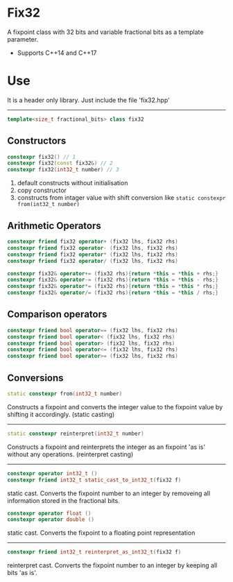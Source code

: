 Fix32
=====

A fixpoint class with 32 bits and variable fractional bits as a template parameter.
* Supports C++14 and C++17

# Use
It is a header only library. Just include the file 'fix32.hpp'

----

```C++
template<size_t fractional_bits> class fix32
```

## Constructors

```C++
constexpr fix32() // 1
constexpr fix32(const fix32&) // 2
constexpr fix32(int32_t number) // 3
```

1) default constructs without initialisation
2) copy constructor
3) constructs from intager value with shift conversion like `static constexpr from(int32_t number)`

## Arithmetic Operators

```C++
constexpr friend fix32 operator+ (fix32 lhs, fix32 rhs)
constexpr friend fix32 operator- (fix32 lhs, fix32 rhs)
constexpr friend fix32 operator* (fix32 lhs, fix32 rhs)
constexpr friend fix32 operator/ (fix32 lhs, fix32 rhs)
```

```C++
constexpr fix32& operator+= (fix32 rhs){return *this = *this + rhs;}
constexpr fix32& operator-= (fix32 rhs){return *this = *this - rhs;}
constexpr fix32& operator*= (fix32 rhs){return *this = *this * rhs;}
constexpr fix32& operator/= (fix32 rhs){return *this = *this / rhs;}
```

## Comparison operators

```C++
constexpr friend bool operator== (fix32 lhs, fix32 rhs)
constexpr friend bool operator< (fix32 lhs, fix32 rhs)
constexpr friend bool operator> (fix32 lhs, fix32 rhs)
constexpr friend bool operator<= (fix32 lhs, fix32 rhs)
constexpr friend bool operator>= (fix32 lhs, fix32 rhs)
```

## Conversions

```C++
static constexpr from(int32_t number)
```
Constructs a fixpoint and converts the integer value to the fixpoint value by shifting it accordingly.
(static casting)

----
	
```C++
static constexpr reinterpret(int32_t number)
```
Constructs a fixpoint and reinterprets the integer as an fixpoint 'as is' without any operations.
(reinterpret casting)

---- 

```C++ 
constexpr operator int32_t ()
constexpr friend int32_t static_cast_to_int32_t(fix32 f)
```
static cast. Converts the fixpoint number to an integer by removeing all information stored in the fractional bits.

```C++
constexpr operator float ()
constexpr operator double ()
```
static cast. Converts the fixpoint to a floating point representation

----

```C++
constexpr friend int32_t reinterpret_as_int32_t(fix32 f)
```
reinterpret cast. Converts the fixpoint number to an integer by keeping all bits 'as is'.


